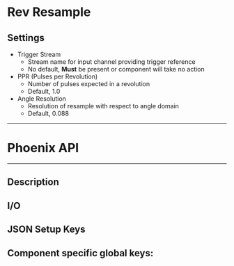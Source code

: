 # Rev Resample
## Settings
- Trigger Stream
    - Stream name for input channel providing trigger reference
    - No default, **Must** be present or component will take no action
- PPR (Pulses per Revolution)
    - Number of pulses expected in a revolution
    - Default, 1.0
- Angle Resolution
    - Resolution of resample with respect to angle domain
    - Default, 0.088
___
# Phoenix API
___
## Description

## I/O

## JSON Setup Keys

Component specific global keys:
- 